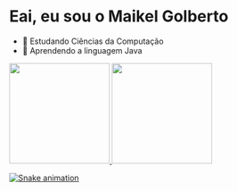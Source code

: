 <h1>Eai, eu sou o Maikel Golberto</h1>

- 🔭 Estudando Ciências da Computação
- 🌱 Aprendendo a linguagem Java

<div>
  <a href="https://github.com/MaikelGolberto">
  <img height="180em" src="https://github-readme-stats.vercel.app/api?username=MaikelGolberto&show_icons=true&theme=dark&include_all_comits=true&count_private=true"/>
  <img height="180em" src="https://github-readme-stats.vercel.app/api/top-langs/?username=MaikelGolberto&layout=compact&langs_count=16&theme=dark">
</div>
  
  ![Snake animation](https://github.com/MaikelGolberto/MaikelGolberto/blob/output/github-contribution-grid-snake.svg)
